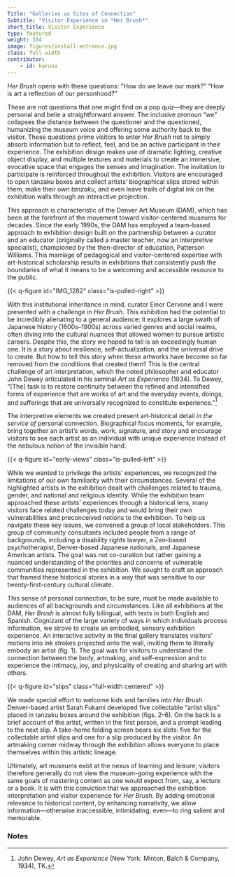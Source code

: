 ```yaml
---
Title: "Galleries as Sites of Connection"
Subtitle: "Visitor Experience in *Her Brush*"
short_title: Visitor Experience
type: featured
weight: 304
image: figures/install-entrance.jpg
class: full-width
contributor:
    - id: karuna
---
```


*Her Brush* opens with these questions: “How do we leave our mark?” “How is art a reflection of our personhood?”

These are not questions that one might find on a pop quiz—they are deeply personal and belie a straightforward answer. The inclusive pronoun “we” collapses the distance between the questioner and the questioned, humanizing the museum voice and offering some authority back to the visitor. These questions prime visitors to enter *Her Brush* not to simply absorb information but to reflect, feel, and be an active participant in their experience. The exhibition design makes use of dramatic lighting, creative object display, and multiple textures and materials to create an immersive, evocative space that engages the senses and imagination. The invitation to participate is reinforced throughout the exhibition. Visitors are encouraged to open tanzaku boxes and collect artists’ biographical slips stored within them, make their own *tanzaku*, and even leave trails of digital ink on the exhibition walls through an interactive projection.

This approach is characteristic of the Denver Art Museum (DAM), which has been at the forefront of the movement toward visitor-centered museums for decades. Since the early 1990s, the DAM has employed a team-based approach to exhibition design built on the partnership between a curator and an educator (originally called a master teacher, now an interpretive specialist), championed by the then-director of education, Patterson Williams. This marriage of pedagogical and visitor-centered expertise with art-historical scholarship results in exhibitions that consistently push the boundaries of what it means to be a welcoming and accessible resource to the public.

{{< q-figure id="IMG_1282" class="is-pulled-right" >}}

With this institutional inheritance in mind, curator Einor Cervone and I were presented with a challenge in *Her Brush*. This exhibition had the potential to be incredibly alienating to a general audience: it explores a large swath of Japanese history (1600s–1900s) across varied genres and social realms, often diving into the cultural nuances that allowed women to pursue artistic careers. Despite this, the story we hoped to tell is an exceedingly human one. It is a story about resilience, self-actualization, and the universal drive to create. But how to tell this story when these artworks have become so far removed from the conditions that created them? This is the central challenge of art interpretation, which the noted philosopher and educator John Dewey articulated in his seminal *Art as Experience* (1934). To Dewey, “[The] task is to restore continuity between the refined and intensified forms of experience that are works of art and the everyday events, doings, and sufferings that are universally recognized to constitute experience.”[^1]

The interpretive elements we created present art-historical detail *in the service of* personal connection. Biographical focus moments, for example, bring together an artist’s words, work, signature, and story and encourage visitors to see each artist as an individual with unique experience instead of the nebulous notion of the invisible hand.

{{< q-figure id="early-views" class="is-pulled-left" >}}

While we wanted to privilege the artists’ experiences, we recognized the limitations of our own familiarity with their circumstances. Several of the highlighted artists in the exhibition dealt with challenges related to trauma, gender, and national and religious identity. While the exhibition team approached these artists’ experiences through a historical lens, many visitors face related challenges today and would bring their own vulnerabilities and preconceived notions to the exhibition. To help us navigate these key issues, we convened a group of local stakeholders. This group of community consultants included people from a range of backgrounds, including a disability rights lawyer, a Zen-based psychotherapist, Denver-based Japanese nationals, and Japanese American artists. The goal was not co-curation but rather gaining a nuanced understanding of the priorities and concerns of vulnerable communities represented in the exhibition. We sought to craft an approach that framed these historical stories in a way that was sensitive to our twenty-first-century cultural climate.

This sense of personal connection, to be sure, must be made available to audiences of all backgrounds and circumstances. Like all exhibitions at the DAM, *Her Brush* is almost fully bilingual, with texts in both English and Spanish. Cognizant of the large variety of ways in which individuals process information, we strove to create an embodied, sensory exhibition experience. An interactive activity in the final gallery translates visitors’ motions into ink strokes projected onto the wall, inviting them to literally embody an artist (fig. 1). The goal was for visitors to understand the connection between the body, artmaking, and self-expression and to experience the intimacy, joy, and physicality of creating and sharing art with others.

{{< q-figure id="slips" class="full-width centered" >}}

We made special effort to welcome kids and families into *Her Brush*. Denver-based artist Sarah Fukami developed five collectable “artist slips” placed in tanzaku boxes around the exhibition (figs. 2–6). On the back is a brief account of the artist, written in the first person, and a prompt leading to the next slip. A take-home folding screen bears six slots: five for the collectable artist slips and one for a slip produced by the visitor. An artmaking corner midway through the exhibition allows everyone to place themselves within this artistic lineage.

Ultimately, art museums exist at the nexus of learning and leisure; visitors therefore generally do not view the museum-going experience with the same goals of mastering content as one would expect from, say, a lecture or a book. It is with this conviction that we approached the exhibition interpretation and visitor experience for *Her Brush*. By adding emotional relevance to historical content, by enhancing narrativity, we allow information—otherwise inaccessible, intimidating, even—to ring salient and memorable.

### Notes

[^1]: John Dewey, *Art as Experience* (New York: Minton, Balch & Company, 1934), TK.
